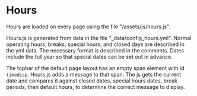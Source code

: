 # Hours 

Hours are loaded on every page using the file "/assets/js/hours.js".

Hours.js is generated from data in the file "_data/config_hours.yml".
Normal operating hours, breaks, special hours, and closed days are described in the yml data. 
The necessary format is described in the comments.
Dates include the full year so that special dates can be set out in advance.

The topbar of the default page layout has an empty span element with id `timedisp`. 
Hours.js adds a message to that span.
The js gets the current date and compares it against
closed dates, 
special hours dates, 
break periods, 
then default hours, 
to determine the correct message to display.

